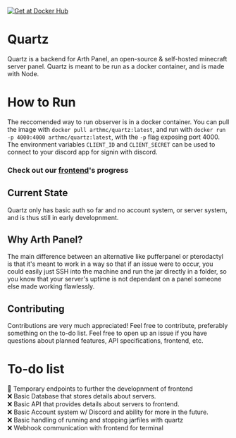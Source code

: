 [![Get at Docker Hub](https://img.shields.io/badge/Docker-2CA5E0?style=for-the-badge&logo=docker&logoColor=white)](https://hub.docker.com/r/arthmc/observer)
# Quartz 

Quartz is a backend for Arth Panel, an open-source & self-hosted minecraft server panel. Quartz is meant to be run as a docker container, and is made with Node.


# How to Run
The reccomended way to run observer is in a docker container. You can pull the image with `docker pull arthmc/quartz:latest`, and run with `docker run -p 4000:4000 arthmc/quartz:latest`, with the `-p` flag exposing port 4000. The environment variables `CLIENT_ID` and `CLIENT_SECRET` can be used to connect to your discord app for signin with discord.


### Check out our [frontend](https://github.com/arthmc/observer)'s progress  

## Current State
Quartz only has basic auth so far and no account system, or server system, and is thus still in early developnment. 


## Why Arth Panel?
The main difference between an alternative like pufferpanel or pterodactyl is that it's meant to work in a way so that if an issue were to occur, you could easily just SSH into the machine and run the jar directly in a folder, so you know that your server's uptime is not dependant on a panel someone else made working flawlessly.  


## Contributing

Contributions are very much appreciated! Feel free to contribute, preferably something on the to-do list. Feel free to open up an issue if you have questions about planned features, API specifications, frontend, etc.

# To-do list 
🔨 Temporary endpoints to further the developnment of frontend  
❌ Basic Database that stores details about servers.  
❌ Basic API that provides details about servers to frontend.  
❌ Basic Account system w/ Discord and ability for more in the future.  
❌ Basic handling of running and stopping jarfiles with quartz  
❌ Webhook communication with frontend for terminal  
